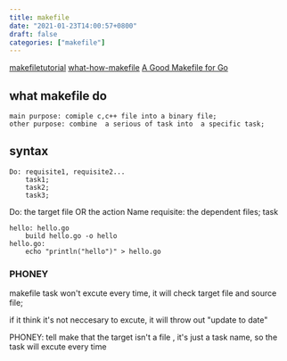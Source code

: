 ```yaml
---
title: makefile
date: "2021-01-23T14:00:57+0800"
draft: false
categories: ["makefile"]
---
```

[makefiletutorial](https://makefiletutorial.com/)
[what-how-makefile](https://opensource.com/article/18/8/what-how-makefile)
[A Good Makefile for Go](https://kodfabrik.com/journal/a-good-makefile-for-go/)

## what makefile do

    main purpose: comiple c,c++ file into a binary file;
    other purpose: combine  a serious of task into  a specific task;

## syntax

```
Do: requisite1, requisite2...
    task1;
    task2;
    task3;
```

Do: the target file OR the action Name
requisite:  the dependent files;
task

```
hello: hello.go
    build hello.go -o hello
hello.go:
    echo "println("hello")" > hello.go
```

### PHONEY

makefile task won't  excute every time, it will check target file and source file;

if it think it's not  neccesary to excute, it will throw out "update to date"

PHONEY: tell make that the target isn't a file , it's just a task name, so the task will excute every time

